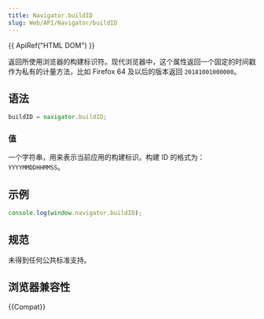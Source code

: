 ```yaml
---
title: Navigator.buildID
slug: Web/API/Navigator/buildID
---
```


{{ ApiRef("HTML DOM") }}

返回所使用浏览器的构建标识符。现代浏览器中，这个属性返回一个固定的时间戳作为私有的计量方法，比如 Firefox 64 及以后的版本返回 `20181001000000`。

## 语法

```js
buildID = navigator.buildID;
```

### 值

一个字符串，用来表示当前应用的构建标识。构建 ID 的格式为：`YYYYMMDDHHMMSS`。

## 示例

```js
console.log(window.navigator.buildID);
```

## 规范

未得到任何公共标准支持。

## 浏览器兼容性

{{Compat}}
